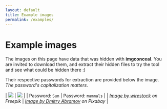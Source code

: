 ```yaml
---
layout: default
title: Example images
permalink: /examples/
---
```


<style>
table {
    width: 100%;
}

table img {
    width: 100%;
}

table code {
    font-size: large;
    font-weight: bold;
}
</style>

# Example images

The images on this page have data that was hidden with **imgconceal**. You are invited to download them, and extract their hidden files to try the tool and see what could be hidden there :)

Their respective passwords for extraction are provided below the image. *The password's capitalization matters*.

| <a href="{% link assets/sunset.jpg %}" target="_blank"><img src="{% link assets/sunset.jpg %}" /></a> | <a href="{% link assets/dolphins.png %}" target="_blank"><img src="{% link assets/dolphins.png %}" /></a> |
|  Password: `Sun` | Password: `mammals` |
| <em><a href="https://www.freepik.com/free-photo/wide-angle-shot-single-tree-growing-clouded-sky-during-sunset-surrounded-by-grass_11342065.htm" target="_blank">Image by wirestock</a> on Freepik</em> | <em><a href="https://pixabay.com/vectors/dolphin-sea-animals-3321762/" target="_blank">Image by Dmitry Abramov</a> on Pixabay</em> |
